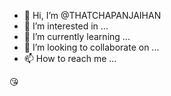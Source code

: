 - 👋 Hi, I’m @THATCHAPANJAIHAN
- 👀 I’m interested in ...
- 🌱 I’m currently learning ...
- 💞️ I’m looking to collaborate on ...
- 📫 How to reach me ...

<!---
THATCHAPANJAIHAN/THATCHAPANJAIHAN is a ✨ special ✨ repository because its `README.md` (this file) appears on your GitHub profile.
You can click the Preview link to take a look at your changes.
--->
😘
